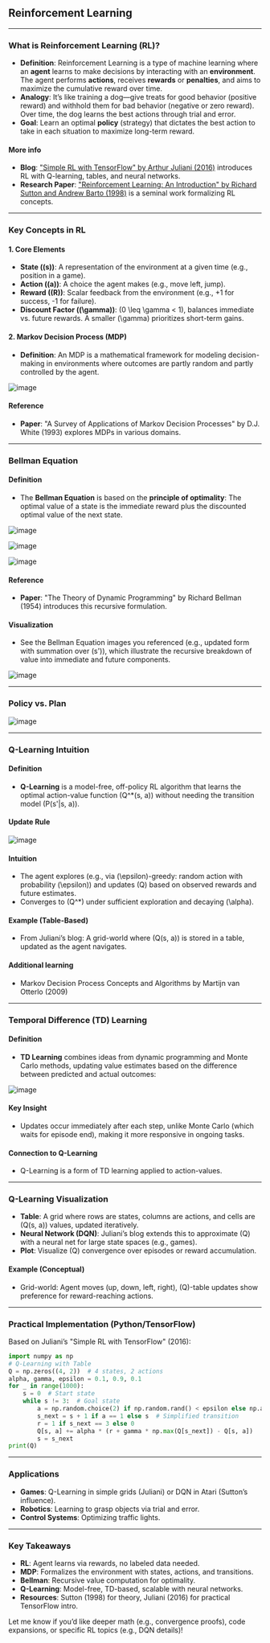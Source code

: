 ## Reinforcement Learning

---

### **What is Reinforcement Learning (RL)?**
- **Definition**: Reinforcement Learning is a type of machine learning where an **agent** learns to make decisions by interacting with an **environment**. The agent performs **actions**, receives **rewards** or **penalties**, and aims to maximize the cumulative reward over time.
- **Analogy**: It’s like training a dog—give treats for good behavior (positive reward) and withhold them for bad behavior (negative or zero reward). Over time, the dog learns the best actions through trial and error.
- **Goal**: Learn an optimal **policy** (strategy) that dictates the best action to take in each situation to maximize long-term reward.

#### **More info**
- **Blog**: ["Simple RL with TensorFlow" by Arthur Juliani (2016)](https://awjuliani.medium.com/simple-reinforcement-learning-with-tensorflow-part-0-q-learning-with-tables-and-neural-networks-d195264329d0) introduces RL with Q-learning, tables, and neural networks.
- **Research Paper**: ["Reinforcement Learning: An Introduction" by Richard Sutton and Andrew Barto (1998)](https://web.stanford.edu/class/psych209/Readings/SuttonBartoIPRLBook2ndEd.pdf) is a seminal work formalizing RL concepts.

---

### **Key Concepts in RL**
#### **1. Core Elements**
- **State (\(s\))**: A representation of the environment at a given time (e.g., position in a game).
- **Action (\(a\))**: A choice the agent makes (e.g., move left, jump).
- **Reward (\(R\))**: Scalar feedback from the environment (e.g., +1 for success, -1 for failure).
- **Discount Factor (\(\gamma\))**: \(0 \leq \gamma < 1\), balances immediate vs. future rewards. A smaller \(\gamma\) prioritizes short-term gains.

#### **2. Markov Decision Process (MDP)**
- **Definition**: An MDP is a mathematical framework for modeling decision-making in environments where outcomes are partly random and partly controlled by the agent.

![image](https://github.com/user-attachments/assets/d1810454-15f6-494b-a7cb-84baa7c4ac48)

#### **Reference**
- **Paper**: "A Survey of Applications of Markov Decision Processes" by D.J. White (1993) explores MDPs in various domains.

---

### **Bellman Equation**
#### **Definition**
- The **Bellman Equation** is based on the **principle of optimality**: The optimal value of a state is the immediate reward plus the discounted optimal value of the next state.
  
![image](https://github.com/user-attachments/assets/84e007d8-8d79-4b8d-a7a5-e8aa657794f5)

![image](https://github.com/user-attachments/assets/28ad7903-314c-43ac-b104-845177034d1f)

![image](https://github.com/user-attachments/assets/eae2eb56-98d0-4c2a-aaea-1aa2fdd37aa4)


#### **Reference**
- **Paper**: "The Theory of Dynamic Programming" by Richard Bellman (1954) introduces this recursive formulation.

#### **Visualization**
- See the Bellman Equation images you referenced (e.g., updated form with summation over \(s'\)), which illustrate the recursive breakdown of value into immediate and future components.

![image](https://github.com/user-attachments/assets/77029202-669d-4f01-80ad-79d79989990d)

---

### **Policy vs. Plan**

![image](https://github.com/user-attachments/assets/966b455f-c10a-41c5-a6ef-f315fb71a856)

---

### **Q-Learning Intuition**
#### **Definition**
- **Q-Learning** is a model-free, off-policy RL algorithm that learns the optimal action-value function \(Q^*(s, a)\) without needing the transition model \(P(s'|s, a)\).

#### **Update Rule**

![image](https://github.com/user-attachments/assets/6b5b8a9f-df1a-4cab-973b-f331fc2bb1e4)


#### **Intuition**
- The agent explores (e.g., via \(\epsilon\)-greedy: random action with probability \(\epsilon\)) and updates \(Q\) based on observed rewards and future estimates.
- Converges to \(Q^*\) under sufficient exploration and decaying \(\alpha\).

#### **Example (Table-Based)**
- From Juliani’s blog: A grid-world where \(Q(s, a)\) is stored in a table, updated as the agent navigates.

#### Additional learning
- Markov Decision Process Concepts and Algorithms by Martijn van Otterlo (2009)
---

### **Temporal Difference (TD) Learning**
#### **Definition**
- **TD Learning** combines ideas from dynamic programming and Monte Carlo methods, updating value estimates based on the difference between predicted and actual outcomes:
  
 ![image](https://github.com/user-attachments/assets/1df4fafd-0c0b-41a9-99c7-1249024f0a63)


#### **Key Insight**
- Updates occur immediately after each step, unlike Monte Carlo (which waits for episode end), making it more responsive in ongoing tasks.

#### **Connection to Q-Learning**
- Q-Learning is a form of TD learning applied to action-values.

---

### **Q-Learning Visualization**
- **Table**: A grid where rows are states, columns are actions, and cells are \(Q(s, a)\) values, updated iteratively.
- **Neural Network (DQN)**: Juliani’s blog extends this to approximate \(Q\) with a neural net for large state spaces (e.g., games).
- **Plot**: Visualize \(Q\) convergence over episodes or reward accumulation.

#### **Example (Conceptual)**
- Grid-world: Agent moves (up, down, left, right), \(Q\)-table updates show preference for reward-reaching actions.

---

### **Practical Implementation (Python/TensorFlow)**
Based on Juliani’s "Simple RL with TensorFlow" (2016):
```python
import numpy as np
# Q-Learning with Table
Q = np.zeros((4, 2))  # 4 states, 2 actions
alpha, gamma, epsilon = 0.1, 0.9, 0.1
for _ in range(1000):
    s = 0  # Start state
    while s != 3:  # Goal state
        a = np.random.choice(2) if np.random.rand() < epsilon else np.argmax(Q[s])
        s_next = s + 1 if a == 1 else s  # Simplified transition
        r = 1 if s_next == 3 else 0
        Q[s, a] += alpha * (r + gamma * np.max(Q[s_next]) - Q[s, a])
        s = s_next
print(Q)
```

---

### **Applications**
- **Games**: Q-Learning in simple grids (Juliani) or DQN in Atari (Sutton’s influence).
- **Robotics**: Learning to grasp objects via trial and error.
- **Control Systems**: Optimizing traffic lights.

---

### **Key Takeaways**
- **RL**: Agent learns via rewards, no labeled data needed.
- **MDP**: Formalizes the environment with states, actions, and transitions.
- **Bellman**: Recursive value computation for optimality.
- **Q-Learning**: Model-free, TD-based, scalable with neural networks.
- **Resources**: Sutton (1998) for theory, Juliani (2016) for practical TensorFlow intro.

Let me know if you’d like deeper math (e.g., convergence proofs), code expansions, or specific RL topics (e.g., DQN details)!

